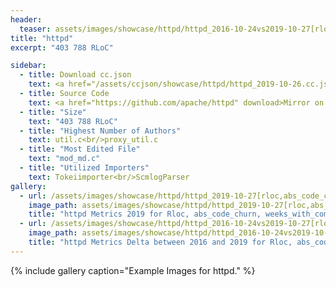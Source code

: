 ```yaml
---
header:
  teaser: assets/images/showcase/httpd/httpd_2016-10-24vs2019-10-27[rloc,abs_code_churn].png
title: "httpd"
excerpt: "403 788 RLoC"

sidebar:
  - title: Download cc.json
    text: <a href="/assets/ccjson/showcase/httpd/httpd_2019-10-26.cc.json" download>Code at 2019-10-26</a><br/><a href="/assets/ccjson/showcase/httpd/httpd_2016-10-24.cc.json" download>Code at 2016-10-24</a>
  - title: Source Code
    text: <a href="https://github.com/apache/httpd" download>Mirror on Github</a>
  - title: "Size"
    text: "403 788 RLoC"
  - title: "Highest Number of Authors"
    text: util.c<br/>proxy_util.c
  - title: "Most Edited File"
    text: "mod_md.c"
  - title: "Utilized Importers"
    text: Tokeiimporter<br/>ScmlogParser
gallery:
  - url: /assets/images/showcase/httpd/httpd_2019-10-27[rloc,abs_code_churn,weeks_with_commits].png
    image_path: assets/images/showcase/httpd/httpd_2019-10-27[rloc,abs_code_churn,weeks_with_commits].png
    title: "httpd Metrics 2019 for Rloc, abs_code_churn, weeks_with_commits"
  - url: /assets/images/showcase/httpd/httpd_2016-10-24vs2019-10-27[rloc,abs_code_churn].png
    image_path: assets/images/showcase/httpd/httpd_2016-10-24vs2019-10-27[rloc,abs_code_churn].png
    title: "httpd Metrics Delta between 2016 and 2019 for Rloc, abs_code_churn"
---
```


{% include gallery caption="Example Images for httpd." %}
